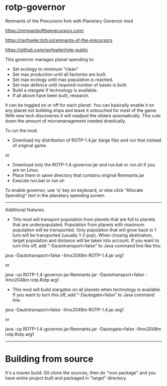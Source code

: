 # rotp-governor

Remnants of the Precursors fork with Planetary Governor mod 

https://remnantsoftheprecursors.com/

https://rayfowler.itch.io/remnants-of-the-precursors

https://github.com/rayfowler/rotp-public

This governor manages planet spending to:

* Set ecology to minimum "clean"
* Set max production until all factories are built.
* Set max ecology until max population is reached.
* Set max defence until required number of bases is built.
* Build a stargate if technology is available.
* If all above have been built, research.

It can be toggled on or off for each planet. You can basically enable it on any
planet not building ships and leave it untouched for most of the game. With new 
tech discoveries it will readjust the sliders automatically. This cuts down the
amount of micromanagement needed drastically.

To run the mod:

* Download my distribution of ROTP-1.4.jar (large file) and run that instead of 
original game.

or

* Download only the ROTP-1.4-governor.jar and run.bat or run.sh if you are on Linux.
* Place them in same directory that contains original Remnants.jar
* Execute run.bat or run.sh

To enable governor, use 'q' key on keyboard, or else click "Allocate Spending"
text in the planetary spending screen.

---

Additional features.

* This mod will transport population from planets that are full to planets that
are underpopulated. Population from planets with maximum population will be 
transported. Only population that will grow back in 1 turn will be transported 
(usually 1-2 pop). When chosing destination, target population and distance will
be taken into account. If you want to turn this off, add "-Dautotransport=false" 
to Java command line like this:

java -Dautotransport=false -Xmx2048m ROTP-1.4.jar arg1

or

java -cp ROTP-1.4-governor.jar:Remnants.jar -Dautotransport=false -Xmx2048m rotp.Rotp arg1

* This mod will build stargates on all planets when technology is available. If you
want to turn this off, add "-Dautogate=false" to Java command line.

java -Dautotransport=false -Xmx2048m ROTP-1.4.jar arg1

or

java -cp ROTP-1.4-governor.jar:Remnants.jar -Dautogate=false -Xmx2048m rotp.Rotp arg1

---

# Building from source

It's a maven build. Git clone the sources, then do "mvn package" and you have entire
project built and packaged in "target" directory.
